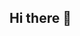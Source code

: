 ## Hi there 👋

<!--
**aizajaczkowska/aizajaczkowska** is a ✨ _special_ ✨ repository because its `README.md` (this file) appears on your GitHub profile.

- 👋 Hi, I’m Aleksandra! I worked as Data Analyst, Data Scientist, AI Architect and led ML Engineering projects
- 💻 I code in Python (with expertise in GenAI, LLMs, AI Agents, RAG-based systems, and traditional Machine Learning techniques).
- 📌 Currently working on AI Agents [Soul Agents](https://www.x.com/soul_agents/) (backed by mystri.eth) - building autonomous AI agents for Web3 and .
- 🏆 Fun fact: I did AI before the hype, in 2020 I contributed to the non-profit organization teaching AI & Machine Learning - TechLabs (2018 Google Impact Challenge Winner), which initiated my great passion for making AI concepts accessible to a wide audience.
- 🔗 Let's connect on [LinkedIn]([your-linkedin-url](https://www.linkedin.com/in/aleksandra-zajaczkowska/)).


-->
